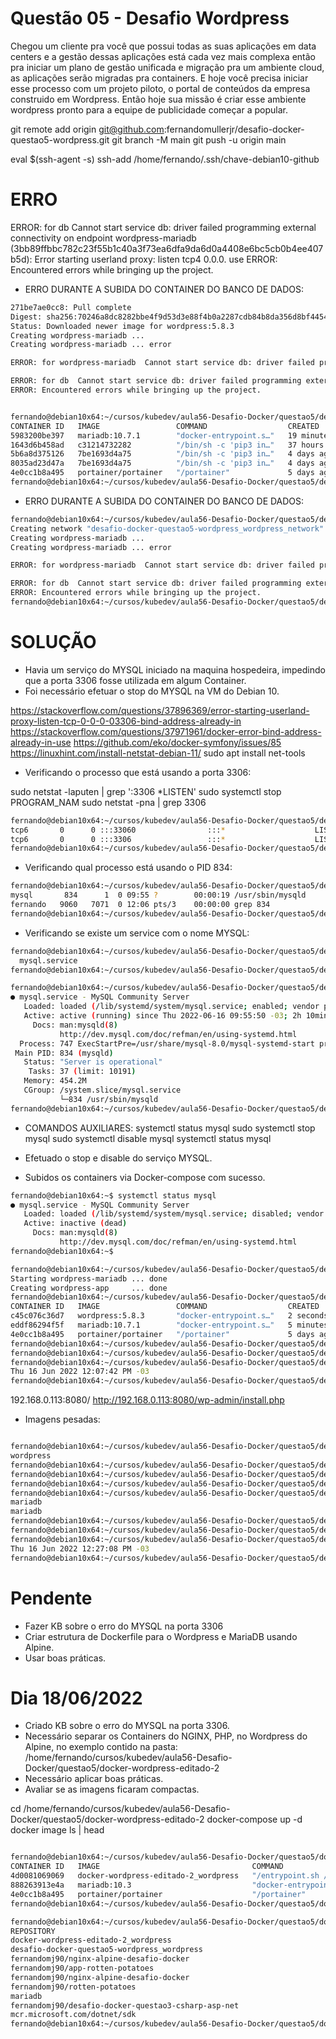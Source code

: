 
# Questão 05 - Desafio Wordpress

Chegou um cliente pra você que possui todas as suas aplicações em data centers e a gestão dessas aplicações está cada vez mais complexa então pra iniciar um plano de
gestão unificada e migração pra um ambiente cloud, as aplicações serão migradas pra containers. E hoje você precisa iniciar esse processo com um projeto piloto, o portal de
conteúdos da empresa construido em Wordpress. Então hoje sua missão é criar esse ambiente wordpress pronto para a equipe de publicidade começar a popular.


git remote add origin git@github.com:fernandomullerjr/desafio-docker-questao5-wordpress.git
git branch -M main
git push -u origin main




eval $(ssh-agent -s)
ssh-add /home/fernando/.ssh/chave-debian10-github





# #################################################################################################################################################################
# #################################################################################################################################################################
# #################################################################################################################################################################
# ERRO

ERROR: for db  Cannot start service db: driver failed programming external connectivity on endpoint wordpress-mariadb (3bb89ffbbc782c23f55b1c40a3f73ea6dfa9da6d0a4408e6bc5cb0b4ee407b5d): Error starting userland proxy: listen tcp4 0.0.0. use
ERROR: Encountered errors while bringing up the project.

- ERRO DURANTE A SUBIDA DO CONTAINER DO BANCO DE DADOS:

~~~~bash
271be7ae0cc8: Pull complete
Digest: sha256:70246a8dc8282bbe4f9d53d3e88f4b0a2287cdb84b8da356d8bf44542ae14f2d
Status: Downloaded newer image for wordpress:5.8.3
Creating wordpress-mariadb ...
Creating wordpress-mariadb ... error

ERROR: for wordpress-mariadb  Cannot start service db: driver failed programming external connectivity on endpoint wordpress-mariadb (3bb89ffbbc782c23f55b1c40a3f73ea6dfa9da6d0a4408e6bc5cb0b4ee407b5d): Error starting userland proxy: lisress already in use

ERROR: for db  Cannot start service db: driver failed programming external connectivity on endpoint wordpress-mariadb (3bb89ffbbc782c23f55b1c40a3f73ea6dfa9da6d0a4408e6bc5cb0b4ee407b5d): Error starting userland proxy: listen tcp4 0.0.0. use
ERROR: Encountered errors while bringing up the project.


fernando@debian10x64:~/cursos/kubedev/aula56-Desafio-Docker/questao5/desafio-docker-questao5-wordpress$ docker ps -a
CONTAINER ID   IMAGE                 COMMAND                  CREATED          STATUS                    PORTS                                       NAMES
5983200be397   mariadb:10.7.1        "docker-entrypoint.s…"   19 minutes ago   Created                                                               wordpress-mariadb
1643d6b458ad   c31214732282          "/bin/sh -c 'pip3 in…"   37 hours ago     Exited (1) 37 hours ago                                               vibrant_borg
5b6a8d375126   7be1693d4a75          "/bin/sh -c 'pip3 in…"   4 days ago       Exited (1) 4 days ago                                                 loving_heisenberg
8035ad23d47a   7be1693d4a75          "/bin/sh -c 'pip3 in…"   4 days ago       Exited (1) 4 days ago                                                 recursing_agnesi
4e0cc1b8a495   portainer/portainer   "/portainer"             5 days ago       Up 2 hours                0.0.0.0:9000->9000/tcp, :::9000->9000/tcp   frosty_easley
fernando@debian10x64:~/cursos/kubedev/aula56-Desafio-Docker/questao5/desafio-docker-questao5-wordpress$
~~~~



- ERRO DURANTE A SUBIDA DO CONTAINER DO BANCO DE DADOS:

~~~~bash
fernando@debian10x64:~/cursos/kubedev/aula56-Desafio-Docker/questao5/desafio-docker-questao5-wordpress$ docker-compose up -d
Creating network "desafio-docker-questao5-wordpress_wordpress_network" with driver "bridge"
Creating wordpress-mariadb ...
Creating wordpress-mariadb ... error

ERROR: for wordpress-mariadb  Cannot start service db: driver failed programming external connectivity on endpoint wordpress-mariadb (bb227807f3a40f00651e3fbdb4e7ba1778d03d41b90f2f0d3fde7ee81238e47f): Error starting userland proxy: listen tcp4 0.0.0.0:3306: bind: address already in use

ERROR: for db  Cannot start service db: driver failed programming external connectivity on endpoint wordpress-mariadb (bb227807f3a40f00651e3fbdb4e7ba1778d03d41b90f2f0d3fde7ee81238e47f): Error starting userland proxy: listen tcp4 0.0.0.0:3306: bind: address already in use
ERROR: Encountered errors while bringing up the project.
fernando@debian10x64:~/cursos/kubedev/aula56-Desafio-Docker/questao5/desafio-docker-questao5-wordpress$
~~~~




# #################################################################################################################################################################
# #################################################################################################################################################################
# #################################################################################################################################################################
# SOLUÇÃO

- Havia um serviço do MYSQL iniciado na maquina hospedeira, impedindo que a porta 3306 fosse utilizada em algum Container.
- Foi necessário efetuar o stop do MYSQL na VM do Debian 10.

https://stackoverflow.com/questions/37896369/error-starting-userland-proxy-listen-tcp-0-0-0-03306-bind-address-already-in
https://stackoverflow.com/questions/37971961/docker-error-bind-address-already-in-use
https://github.com/eko/docker-symfony/issues/85
https://linuxhint.com/install-netstat-debian-11/
sudo apt install net-tools


- Verificando o processo que está usando a porta 3306:

sudo netstat -laputen | grep ':3306 *LISTEN'
sudo systemctl stop PROGRAM_NAM
sudo netstat -pna | grep 3306

~~~~bash
fernando@debian10x64:~/cursos/kubedev/aula56-Desafio-Docker/questao5/desafio-docker-questao5-wordpress$ sudo netstat -pna | grep 3306
tcp6       0      0 :::33060                :::*                    LISTEN      834/mysqld
tcp6       0      0 :::3306                 :::*                    LISTEN      834/mysqld
fernando@debian10x64:~/cursos/kubedev/aula56-Desafio-Docker/questao5/desafio-docker-questao5-wordpress$
~~~~


- Verificando qual processo está usando o PID 834:

~~~~bash
fernando@debian10x64:~/cursos/kubedev/aula56-Desafio-Docker/questao5/desafio-docker-questao5-wordpress$ ps -ef | grep 834
mysql       834      1  0 09:55 ?        00:00:19 /usr/sbin/mysqld
fernando   9060   7071  0 12:06 pts/3    00:00:00 grep 834
fernando@debian10x64:~/cursos/kubedev/aula56-Desafio-Docker/questao5/desafio-docker-questao5-wordpress$
~~~~

- Verificando se existe um service com o nome MYSQL:

~~~~bash
fernando@debian10x64:~/cursos/kubedev/aula56-Desafio-Docker/questao5/desafio-docker-questao5-wordpress$ systemctl | grep mysql
  mysql.service                                                                                         loaded active running   MySQL Community Server
fernando@debian10x64:~/cursos/kubedev/aula56-Desafio-Docker/questao5/desafio-docker-questao5-wordpress$
~~~~

~~~~bash
fernando@debian10x64:~/cursos/kubedev/aula56-Desafio-Docker/questao5/desafio-docker-questao5-wordpress$ systemctl status mysql
● mysql.service - MySQL Community Server
   Loaded: loaded (/lib/systemd/system/mysql.service; enabled; vendor preset: enabled)
   Active: active (running) since Thu 2022-06-16 09:55:50 -03; 2h 10min ago
     Docs: man:mysqld(8)
           http://dev.mysql.com/doc/refman/en/using-systemd.html
  Process: 747 ExecStartPre=/usr/share/mysql-8.0/mysql-systemd-start pre (code=exited, status=0/SUCCESS)
 Main PID: 834 (mysqld)
   Status: "Server is operational"
    Tasks: 37 (limit: 10191)
   Memory: 454.2M
   CGroup: /system.slice/mysql.service
           └─834 /usr/sbin/mysqld
fernando@debian10x64:~/cursos/kubedev/aula56-Desafio-Docker/questao5/desafio-docker-questao5-wordpress$
~~~~


- COMANDOS AUXILIARES:
systemctl status mysql
sudo systemctl stop mysql
sudo systemctl disable mysql
systemctl status mysql


- Efetuado o stop e disable do serviço MYSQL.
- Subidos os containers via Docker-compose com sucesso.

~~~~bash
fernando@debian10x64:~$ systemctl status mysql
● mysql.service - MySQL Community Server
   Loaded: loaded (/lib/systemd/system/mysql.service; disabled; vendor preset: enabled)
   Active: inactive (dead)
     Docs: man:mysqld(8)
           http://dev.mysql.com/doc/refman/en/using-systemd.html
fernando@debian10x64:~$

fernando@debian10x64:~/cursos/kubedev/aula56-Desafio-Docker/questao5/desafio-docker-questao5-wordpress$ docker-compose up -d
Starting wordpress-mariadb ... done
Creating wordpress-app     ... done
fernando@debian10x64:~/cursos/kubedev/aula56-Desafio-Docker/questao5/desafio-docker-questao5-wordpress$ docker ps
CONTAINER ID   IMAGE                 COMMAND                  CREATED         STATUS         PORTS                                       NAMES
c45c076c36d7   wordpress:5.8.3       "docker-entrypoint.s…"   2 seconds ago   Up 1 second    0.0.0.0:8080->80/tcp, :::8080->80/tcp       wordpress-app
eddf86294f5f   mariadb:10.7.1        "docker-entrypoint.s…"   5 minutes ago   Up 2 seconds   0.0.0.0:3306->3306/tcp, :::3306->3306/tcp   wordpress-mariadb
4e0cc1b8a495   portainer/portainer   "/portainer"             5 days ago      Up 2 hours     0.0.0.0:9000->9000/tcp, :::9000->9000/tcp   frosty_easley
fernando@debian10x64:~/cursos/kubedev/aula56-Desafio-Docker/questao5/desafio-docker-questao5-wordpress$
fernando@debian10x64:~/cursos/kubedev/aula56-Desafio-Docker/questao5/desafio-docker-questao5-wordpress$
fernando@debian10x64:~/cursos/kubedev/aula56-Desafio-Docker/questao5/desafio-docker-questao5-wordpress$ date
Thu 16 Jun 2022 12:07:42 PM -03
fernando@debian10x64:~/cursos/kubedev/aula56-Desafio-Docker/questao5/desafio-docker-questao5-wordpress$
~~~~







192.168.0.113:8080/
http://192.168.0.113:8080/wp-admin/install.php


- Imagens pesadas:

~~~~bash

fernando@debian10x64:~/cursos/kubedev/aula56-Desafio-Docker/questao5/desafio-docker-questao5-wordpress$ docker image ls | grep wordpress
wordpress                                                                       5.8.3                d4f1eb34e2f5   5 months ago    616MB
fernando@debian10x64:~/cursos/kubedev/aula56-Desafio-Docker/questao5/desafio-docker-questao5-wordpress$
fernando@debian10x64:~/cursos/kubedev/aula56-Desafio-Docker/questao5/desafio-docker-questao5-wordpress$
fernando@debian10x64:~/cursos/kubedev/aula56-Desafio-Docker/questao5/desafio-docker-questao5-wordpress$
fernando@debian10x64:~/cursos/kubedev/aula56-Desafio-Docker/questao5/desafio-docker-questao5-wordpress$ docker image ls | grep maria
mariadb                                                                         latest               100166b773f8   2 months ago    414MB
mariadb                                                                         10.7.1               67a24127bba8   4 months ago    411MB
fernando@debian10x64:~/cursos/kubedev/aula56-Desafio-Docker/questao5/desafio-docker-questao5-wordpress$
fernando@debian10x64:~/cursos/kubedev/aula56-Desafio-Docker/questao5/desafio-docker-questao5-wordpress$
fernando@debian10x64:~/cursos/kubedev/aula56-Desafio-Docker/questao5/desafio-docker-questao5-wordpress$ date
Thu 16 Jun 2022 12:27:08 PM -03
fernando@debian10x64:~/cursos/kubedev/aula56-Desafio-Docker/questao5/desafio-docker-questao5-wordpress$

~~~~

# Pendente
- Fazer KB sobre o erro do MYSQL na porta 3306
- Criar estrutura de Dockerfile para o Wordpress e MariaDB usando Alpine.
- Usar boas práticas.



# Dia 18/06/2022

- Criado KB sobre o erro do MYSQL na porta 3306.
- Necessário separar os Containers do NGINX, PHP, no Wordpress do Alpine, no exemplo contido na pasta:
  /home/fernando/cursos/kubedev/aula56-Desafio-Docker/questao5/docker-wordpress-editado-2
- Necessário aplicar boas práticas.
- Avaliar se as imagens ficaram compactas.




cd /home/fernando/cursos/kubedev/aula56-Desafio-Docker/questao5/docker-wordpress-editado-2
docker-compose up -d
docker image ls | head

~~~~bash

fernando@debian10x64:~/cursos/kubedev/aula56-Desafio-Docker/questao5/docker-wordpress-editado-2$ docker ps
CONTAINER ID   IMAGE                                  COMMAND                  CREATED          STATUS                             PORTS                                       NAMES
4d0081069069   docker-wordpress-editado-2_wordpress   "/entrypoint.sh /usr…"   12 seconds ago   Up 10 seconds (health: starting)   0.0.0.0:80->80/tcp, :::80->80/tcp           docker-wordpress-editado-2_wordpress_1
888263913e4a   mariadb:10.3                           "docker-entrypoint.s…"   13 seconds ago   Up 12 seconds                      3306/tcp                                    docker-wordpress-editado-2_db_1
4e0cc1b8a495   portainer/portainer                    "/portainer"             7 days ago       Up 2 hours                         0.0.0.0:9000->9000/tcp, :::9000->9000/tcp   frosty_easley
fernando@debian10x64:~/cursos/kubedev/aula56-Desafio-Docker/questao5/docker-wordpress-editado-2$

fernando@debian10x64:~/cursos/kubedev/aula56-Desafio-Docker/questao5/docker-wordpress-editado-2$ docker image ls | head
REPOSITORY                                                                      TAG                  IMAGE ID       CREATED          SIZE
docker-wordpress-editado-2_wordpress                                            latest               fff8bdef5c10   43 minutes ago   329MB
desafio-docker-questao5-wordpress_wordpress                                     latest               fff8bdef5c10   43 minutes ago   329MB
fernandomj90/nginx-alpine-desafio-docker                                        3.15.4               22f808d87c38   3 days ago       7.01MB
fernandomj90/app-rotten-potatoes                                                v1                   7e729279e4f1   3 days ago       188MB
fernandomj90/nginx-alpine-desafio-docker                                        v2                   ac9b80151cac   3 days ago       7.01MB
fernandomj90/rotten-potatoes                                                    v2                   cdc4d9423369   3 days ago       188MB
mariadb                                                                         10.3                 e7211b4227b5   11 days ago      387MB
fernandomj90/desafio-docker-questao3-csharp-asp-net                             v3                   ed71f64133f8   2 weeks ago      210MB
mcr.microsoft.com/dotnet/sdk                                                    5.0                  9fec788bd1f9   3 weeks ago      632MB
fernando@debian10x64:~/cursos/kubedev/aula56-Desafio-Docker/questao5/docker-wordpress-editado-2$

~~~~